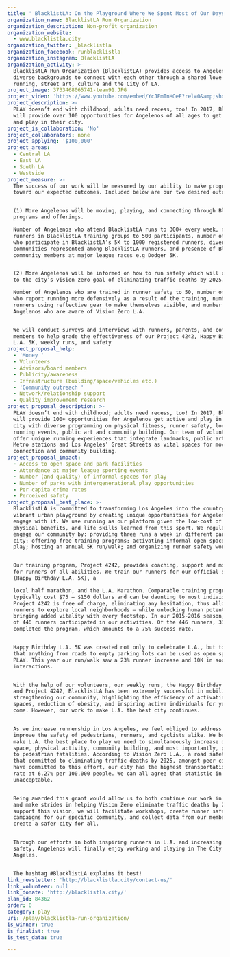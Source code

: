 ```yaml
---
title: ' BlacklistLA: On the Playground Where We Spent Most of Our Days'
organization_name: BlacklistLA Run Organization
organization_description: Non-profit organization
organization_website:
  - www.blacklistla.city
organization_twitter: _blacklistla
organization_facebook: runblacklistla
organization_instagram: BlacklistLA
organization_activity: >-
  BlacklistLA Run Organization (BlacklistLA) provides access to Angelenos of
  diverse backgrounds to connect with each other through a shared love of
  running, street art, culture and the City of LA.
project_image: 3733468065741-team91.JPG
project_video: 'https://www.youtube.com/embed/YcJFmTnHOeE?rel=0&amp;showinfo=0'
project_description: >-
  PLAY doesn’t end with childhood; adults need recess, too! In 2017, BlacklistLA
  will provide over 100 opportunities for Angelenos of all ages to get active
  and play in their city.
project_is_collaboration: 'No'
project_collaborators: none
project_applying: '$100,000'
project_areas:
  - Central LA
  - East LA
  - South LA
  - Westside
project_measure: >-
  The success of our work will be measured by our ability to make progress
  toward our expected outcomes. Included below are our two desired outcomes: 


  (1) More Angelenos will be moving, playing, and connecting through BlacklistLA
  programs and offerings.

  Number of Angelenos who attend BlacklistLA runs to 300+ every week, number of
  runners in BlacklistLA training groups to 500 participants, number of runners
  who participate in BlacklistLA’s 5K to 1000 registered runners, diversity of
  communities represented among BlacklistLA runners, and presence of BlacklistLA
  community members at major league races e.g Dodger 5K.


  (2) More Angelenos will be informed on how to run safely which will contribute
  to the city’s vision zero goal of eliminating traffic deaths by 2025.

  Number of Angelenos who are trained in runner safety to 50, number of runners
  who report running more defensively as a result of the training, number of
  runners using reflective gear to make themselves visible, and number of
  Angelenos who are aware of Vision Zero L.A.


  We will conduct surveys and interviews with runners, parents, and community
  members to help grade the effectiveness of our Project 4242, Happy Birthday
  L.A. 5K, weekly runs, and safety
project_proposal_help:
  - 'Money '
  - Volunteers
  - Advisors/board members
  - Publicity/awareness
  - Infrastructure (building/space/vehicles etc.)
  - 'Community outreach '
  - Network/relationship support
  - Quality improvement research
project_proposal_description: >-
  PLAY doesn’t end with childhood; adults need recess, too! In 2017, BlacklistLA
  will provide 100+ opportunities for Angelenos get active and play in their
  city with diverse programming on physical fitness, runner safety, local
  running events, public art and community building. Our team of volunteers will
  offer unique running experiences that integrate landmarks, public art, parks,
  Metro stations and Los Angeles’ Great Streets as vital spaces for movement,
  connection and community building.
project_proposal_impact:
  - Access to open space and park facilities
  - Attendance at major league sporting events
  - Number (and quality) of informal spaces for play
  - Number of parks with intergenerational play opportunities
  - Per capita crime rates
  - Perceived safety
project_proposal_best_place: >-
  BlacklistLA is committed to transforming Los Angeles into the country’s most
  vibrant urban playground by creating unique opportunities for Angelenos to
  engage with it. We use running as our platform given the low-cost of entry,
  physical benefits, and life skills learned from this sport. We regularly
  engage our community by: providing three runs a week in different parts of the
  city; offering free training programs; activating informal open spaces for
  play; hosting an annual 5K run/walk; and organizing runner safety workshops.


  Our training program, Project 4242, provides coaching, support and motivation
  for runners of all abilities. We train our runners for our official 5K race
  (Happy Birthday L.A. 5K), a

  local half marathon, and the L.A. Marathon. Comparable training programs
  typically cost $75 — $150 dollars and can be daunting to most individuals.
  Project 4242 is free of charge, eliminating any hesitation, thus allowing
  runners to explore local neighborhoods – while unlocking human potential and
  bringing added vitality with every footstep. In our 2015-2016 season, a total
  of 446 runners participated in our activities. Of the 446 runners, 335
  completed the program, which amounts to a 75% success rate.  


  Happy Birthday L.A. 5K was created not only to celebrate L.A., but to prove
  that anything from roads to empty parking lots can be used as open space for
  PLAY. This year our run/walk saw a 23% runner increase and 10K in social media
  interactions.


  With the help of our volunteers, our weekly runs, the Happy Birthday L.A. 5K
  and Project 4242, BlacklistLA has been extremely successful in mobilizing and
  strengthening our community, highlighting the efficiency of activating public
  spaces, reduction of obesity, and inspiring active individuals for years to
  come. However, our work to make L.A. the best city continues.


  As we increase runnership in Los Angeles, we feel obliged to address and
  improve the safety of pedestrians, runners, and cyclists alike. We believe to
  make L.A. the best place to play we need to simultaneously increase open
  space, physical activity, community building, and most importantly, put an end
  to pedestrian fatalities. According to Vision Zero L.A., a road safety policy
  that committed to eliminating traffic deaths by 2025, amongst peer cities that
  have committed to this effort, our city has the highest transportation death
  rate at 6.27% per 100,000 people. We can all agree that statistic in
  unacceptable.


  Being awarded this grant would allow us to both continue our work in running
  and make strides in helping Vision Zero eliminate traffic deaths by 2025. To
  support this vision, we will facilitate workshops, create runner safety
  campaigns for our specific community, and collect data from our members to
  create a safer city for all.


  Through our efforts in both inspiring runners in L.A. and increasing runner
  safety, Angelenos will finally enjoy working and playing in The City of
  Angeles. 


  The hashtag #BlacklistLA explains it best!
link_newsletter: 'http://blacklistla.city/contact-us/'
link_volunteer: null
link_donate: 'http://blacklistla.city/'
plan_id: 84362
order: 0
category: play
uri: /play/blacklistla-run-organization/
is_winner: true
is_finalist: true
is_test_data: true

---
```


